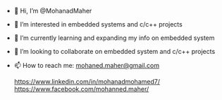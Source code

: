 - 👋 Hi, I’m @MohanadMaher
- 👀 I’m interested in embedded systems and c/c++ projects 
- 🌱 I’m currently learning and expanding my info on embedded system
- 💞️ I’m looking to collaborate on embedded system and c/c++ projects
- 📫 How to reach me:
      mohaned.maher@gmail.com
     
     https://www.linkedin.com/in/mohanadmohamed7/
      https://www.facebook.com/mohanned.maher/

<!---
MohanadMaher/MohanadMaher is a ✨ special ✨ repository because its `README.md` (this file) appears on your GitHub profile.
You can click the Preview link to take a look at your changes.
--->
